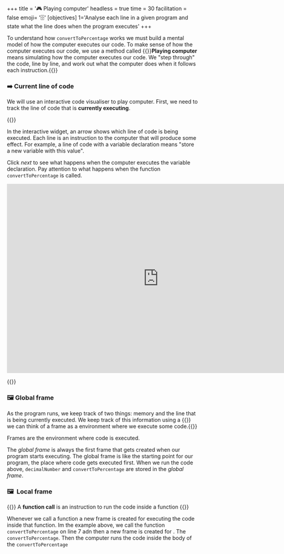 +++
title = '🎮 Playing computer'
headless = true
time = 30
facilitation = false
emoji= '🗄️'
[objectives]
    1='Analyse each line in a given program and state what the line does when the program executes'
+++

To understand how `convertToPercentage` works we must build a mental model of how the computer executes our code. To make sense of how the computer executes our code, we use a method called {{<tooltip title="playing computer">}}**Playing computer** means simulating how the computer executes our code. We "step through" the code, line by line, and work out what the computer does when it follows each instruction.{{</tooltip>}}

### ➡️ Current line of code

We will use an interactive code visualiser to play computer. First, we need to track the line of code that is **currently executing**.

{{<note type="activity" title="Playing computer">}}

In the interactive widget, an arrow shows which line of code is being executed. Each line is an instruction to the computer that will produce some effect. For example, a line of code with a variable declaration means "store a new variable with this value".

Click _next_ to see what happens when the computer executes the variable declaration. Pay attention to what happens when the function `convertToPercentage` is called.

<iframe width="800" height="500" frameborder="0" src="https://pythontutor.com/iframe-embed.html#code=const%20decimalNumber%20%3D%200.5%3B%0A%0Afunction%20convertToPercentage%28%29%20%7B%0A%20%20const%20percentage%20%3D%20%60%24%7BdecimalNumber%20*%20100%7D%25%60%3B%0A%7D%0A%0AconvertToPercentage%280.5%29%3B&codeDivHeight=400&codeDivWidth=300&cumulative=false&curInstr=4&heapPrimitives=nevernest&origin=opt-frontend.js&py=js&rawInputLstJSON=%5B%5D&textReferences=false"> </iframe>

{{</note>}}

### 🖼️ Global frame

As the program runs, we keep track of two things: memory and the line that is being currently executed. We keep track of this information using a {{<tooltip title="frame">}} we can think of a frame as a environment where we execute some code.{{</tooltip>}}

Frames are the environment where code is executed.

The _global frame_ is always the first frame that gets created when our program starts executing. The global frame is like the starting point for our program, the place where code gets executed first. When we run the code above, `decimalNumber` and `convertToPercentage` are stored in the _global frame_.

### 🖼️  Local frame

{{<note type="tip" title="recall">}}
A **function call** is an instruction to run the code inside a function
{{</note>}}

Whenever we call a function a new frame is created for executing the code inside that function. Im the example above,
we call the function `convertToPercentage` on line 7 adn then a new frame is created for . The `convertToPercentage`. Then the computer runs the code inside the body of the `convertToPercentage`
